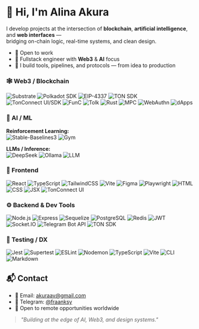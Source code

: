 # 🪼 Hi, I'm Alina Akura

I develop projects at the intersection of **blockchain**, **artificial intelligence**, and **web interfaces** —  
bridging on-chain logic, real-time systems, and clean design.

- 🏢 Open to work  
- 🔧 Fullstack engineer with **Web3** & **AI** focus  
- 🧠 I build tools, pipelines, and protocols — from idea to production  

### 🕸️ Web3 / Blockchain

![Substrate](https://img.shields.io/badge/-Substrate-333?style=flat&logo=paritysubstrate)
![Polkadot SDK](https://img.shields.io/badge/-Polkadot%20SDK-333?style=flat&logo=polkadot)
![EIP-4337](https://img.shields.io/badge/-EIP--4337-333?style=flat&logo=ethereum)
![TON SDK](https://img.shields.io/badge/-TON%20SDK-333?style=flat&logo=ton)
![TonConnect UI/SDK](https://img.shields.io/badge/-TonConnect%20UI%2FSDK-333?style=flat&logo=ton)
![FunC](https://img.shields.io/badge/-FunC-333?style=flat&logo=ton)
![Tolk](https://img.shields.io/badge/-Tolk-333?style=flat&logo=ton)
![Rust](https://img.shields.io/badge/-Rust-333?style=flat&logo=rust)
![MPC](https://img.shields.io/badge/-MPC-333?style=flat)
![WebAuthn](https://img.shields.io/badge/-WebAuthn-333?style=flat)
![dApps](https://img.shields.io/badge/-dApp-333?style=flat)

### 🧠 AI / ML

**Reinforcement Learning:**  
![Stable-Baselines3](https://img.shields.io/badge/-Stable--Baselines3-333?style=flat)
![Gym](https://img.shields.io/badge/-OpenAI%20Gym-333?style=flat&logo=openai)

**LLMs / Inference:**  
![DeepSeek](https://img.shields.io/badge/-DeepSeek-333?style=flat)
![Ollama](https://img.shields.io/badge/-Ollama-333?style=flat)
![LLM](https://img.shields.io/badge/-LLM-333?style=flat)

### 🎨 Frontend

![React](https://img.shields.io/badge/-React-333?style=flat&logo=react)
![TypeScript](https://img.shields.io/badge/-TypeScript-333?style=flat&logo=typescript)
![TailwindCSS](https://img.shields.io/badge/-TailwindCSS-333?style=flat&logo=tailwindcss)
![Vite](https://img.shields.io/badge/-Vite-333?style=flat&logo=vite)
![Figma](https://img.shields.io/badge/-Figma-333?style=flat&logo=figma)
![Playwright](https://img.shields.io/badge/-Playwright-333?style=flat&logo=playwright)
![HTML](https://img.shields.io/badge/-HTML-333?style=flat&logo=html5)
![CSS](https://img.shields.io/badge/-CSS-333?style=flat&logo=css3)
![JSX](https://img.shields.io/badge/-JSX-333?style=flat&logo=javascript)
![TonConnect UI](https://img.shields.io/badge/-TonConnect%20UI-333?style=flat&logo=ton)

### ⚙️ Backend & Dev Tools

![Node.js](https://img.shields.io/badge/-Node.js-333?style=flat&logo=node.js)
![Express](https://img.shields.io/badge/-Express-333?style=flat)
![Sequelize](https://img.shields.io/badge/-Sequelize-333?style=flat&logo=sequelize)
![PostgreSQL](https://img.shields.io/badge/-PostgreSQL-333?style=flat&logo=postgresql)
![Redis](https://img.shields.io/badge/-Redis-333?style=flat&logo=redis)
![JWT](https://img.shields.io/badge/-JWT-333?style=flat&logo=jsonwebtokens)
![Socket.IO](https://img.shields.io/badge/-Socket.IO-333?style=flat&logo=socket.io)
![Telegram Bot API](https://img.shields.io/badge/-Telegram%20Bot%20API-333?style=flat&logo=telegram)
![TON SDK](https://img.shields.io/badge/-TON%20SDK-333?style=flat&logo=ton)

### 🧪 Testing / DX

![Jest](https://img.shields.io/badge/-Jest-333?style=flat&logo=jest)
![Supertest](https://img.shields.io/badge/-Supertest-333?style=flat)
![ESLint](https://img.shields.io/badge/-ESLint-333?style=flat&logo=eslint)
![Nodemon](https://img.shields.io/badge/-Nodemon-333?style=flat)
![TypeScript](https://img.shields.io/badge/-TypeScript-333?style=flat&logo=typescript)
![Vite](https://img.shields.io/badge/-Vite-333?style=flat&logo=vite)
![CLI](https://img.shields.io/badge/-CLI%20Tools-333?style=flat)
![Markdown](https://img.shields.io/badge/-Markdown-333?style=flat)

## 📬 Contact

- 📨 Email: [akuraav@gmail.com](mailto:akuraav@gmail.com)  
- 💬 Telegram: [@fraanksy](https://t.me/fraanksy) 
- 🪩 Open to remote opportunities worldwide  

> _"Building at the edge of AI, Web3, and design systems."_
